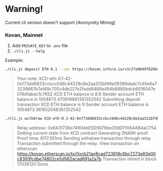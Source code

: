 # Warning! 
Current cli version doesn't support [Anonymity Mining]

### Kovan, Mainnet
1. Add `PRIVATE_KEY` to `.env` file
2. `./cli.js --help`

Example:
```bash
./cli.js deposit ETH 0.1 --rpc https://kovan.infura.io/v3/27a9649f826b4e31a83e07ae09a87448
```
> Your note: XCD-eth-0.1-42-0xf73dd6833ccbcc046c44228c8e2aa312bf49e08389dadc7c65e6a73239867b7ef49c705c4db227e2fadd8489a494b6880bdcb6016047e019d1abec1c7652
> XCD ETH balance is 8.9
> Sender account ETH balance is 1004873.470619891361352542
> Submitting deposit transaction
> XCD ETH balance is 9
> Sender account ETH balance is 1004873.361652048361352542

```bash
./cli.js withdraw XCD-eth-0.1-42-0xf73dd6833ccbcc046c44228c8e2aa312bf49e08389dadc7c65e6a73239867b7ef49c705c4db227e2fadd8489a494b6880bdcb6016047e019d1abec1c7652 0x8589427373D6D84E98730D7795D8f6f8731FDA16 --rpc https://kovan.infura.io/v3/27a9649f826b4e31a83e07ae09a87448 --relayer https://kovan-frelay.duckdns.org
```

> Relay address:  0x6A31736e7490AbE5D5676be059DFf064AB4aC754
> Getting current state from XCD contract
> Generating SNARK proof
> Proof time: 9117.051ms
> Sending withdraw transaction through relay
> Transaction submitted through the relay. View transaction on etherscan https://kovan.etherscan.io/tx/0xcb21ae8cad723818c6bc7273e83e00c8393fcdbe74802ce5d562acad691a2a7b
> Transaction mined in block 17036120
> Done
